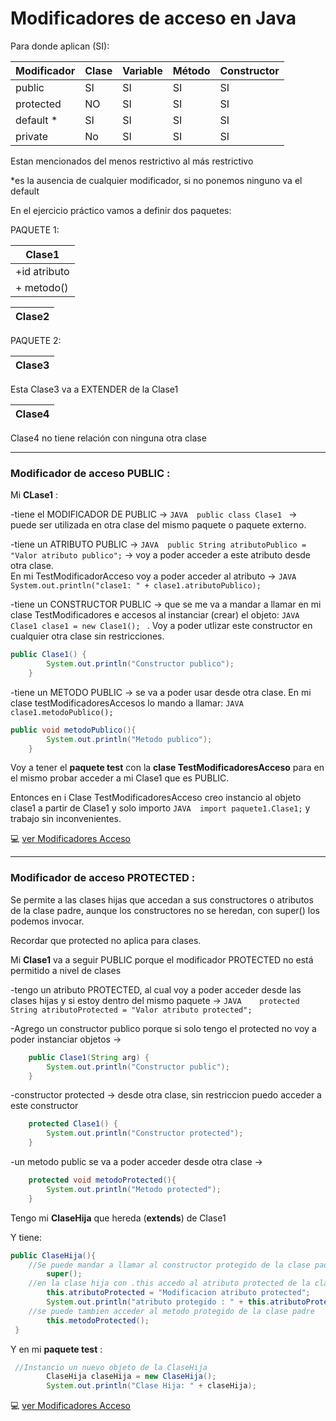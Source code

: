 # Modificadores de acceso en Java

Para donde aplican (SI):

| Modificador | Clase | Variable | Método | Constructor |
| ----------- | ----- | -------- | ------ | ----------- |
| public | SI | SI | SI | SI |
| protected | NO | SI | SI | SI |
| default * | SI | SI | SI | SI |
| private | No | SI | SI | SI |

Estan mencionados del menos restrictivo al más restrictivo

*es la ausencia de cualquier modificador, si no ponemos ninguno va el default

En el ejercicio práctico vamos a definir dos paquetes:

PAQUETE 1:

| Clase1 |
| ------ |
| +id atributo |
| + metodo() |

| Clase2 |
| ------ |

PAQUETE 2:

| Clase3 |
| ------ |

Esta Clase3 va a EXTENDER de la Clase1

| Clase4 |
| ------ |

Clase4 no tiene relación con ninguna otra clase

---

### Modificador de acceso PUBLIC :

Mi **CLase1** :

-tiene el MODIFICADOR DE PUBLIC -> ```JAVA  public class Clase1 ```  -> puede ser  utilizada en otra clase del mismo paquete o paquete externo.

-tiene un ATRIBUTO PUBLIC -> ```JAVA  public String atributoPublico = "Valor atributo publico";``` -> voy a poder acceder a este atributo desde otra clase. <br>
En mi TestModificadorAcceso voy a poder acceder al atributo -> ```JAVA System.out.println("clase1: " + clase1.atributoPublico);```

-tiene un CONSTRUCTOR PUBLIC  -> que se me va a mandar a llamar en mi clase TestModificadores e accesos al instanciar (crear) el objeto: ```JAVA Clase1 clase1 = new Clase1(); ``` . Voy a poder utlizar este constructor en cualquier otra clase sin restricciones.

```JAVA 
public Clase1() {
        System.out.println("Constructor publico");
    }
```    

-tiene un METODO PUBLIC -> se va a poder usar desde otra clase. En mi clase testModificadoresAccesos lo mando a llamar: ```JAVA  clase1.metodoPublico(); ```

```JAVA
public void metodoPublico(){
        System.out.println("Metodo publico");
    }
```


Voy a tener el **paquete test** con la **clase TestModificadoresAcceso** para en el mismo probar acceder a mi Clase1 que es PUBLIC.

Entonces en i Clase TestModificadoresAcceso creo instancio al objeto clase1 a partir de Clase1 y solo importo ```JAVA  import paquete1.Clase1;``` y trabajo sin inconvenientes.

:computer: [ver Modificadores Acceso](https://github.com/eugenia1984/Universidad-Java-Udemy/tree/main/nivel1_leccion12_modificadores_acceso/ModificadoresAcceso)

---

### Modificador de acceso PROTECTED :

Se permite a las clases hijas que accedan a sus constructores o atributos de la clase padre, aunque los constructores no se heredan, con super() los podemos invocar.

Recordar que protected no aplica para clases.


Mi **Clase1** va a seguir PUBLIC porque el modificador PROTECTED no está permitido  a nivel de clases

-tengo un atributo PROTECTED, al cual voy a poder acceder desde las clases hijas y si estoy dentro del mismo paquete -> ```JAVA    protected String atributoProtected = "Valor atributo protected";```

-Agrego un constructor publico porque si solo tengo el protected no voy a poder instanciar objetos ->

```JAVA
    public Clase1(String arg) {
        System.out.println("Constructor public");
    }
```

-constructor protected -> desde otra clase, sin restriccion puedo acceder a este constructor

```JAVA
    protected Clase1() {
        System.out.println("Constructor protected");
    }
 ```   

-un metodo public se va a poder acceder desde otra clase ->

```JAVA
    protected void metodoProtected(){
        System.out.println("Metodo protected");
    }
```


Tengo mi **ClaseHija** que hereda (**extends**) de Clase1

Y tiene:

```JAVA
public ClaseHija(){
    //Se puede mandar a llamar al constructor protegido de la clase padre
        super();
    //en la clase hija con .this accedo al atributo protected de la clase padre    
        this.atributoProtected = "Modificacion atributo protected";
        System.out.println("atributo protegido : " + this.atributoProtected);
    //se puede tambien acceder al metodo protegido de la clase padre
        this.metodoProtected();
 }
 ```


Y en mi **paquete test** :

```JAVA
 //Instancio un nuevo objeto de la ClaseHija
        ClaseHija claseHija = new ClaseHija();
        System.out.println("Clase Hija: " + claseHija);
```


:computer: [ver Modificadores Acceso](https://github.com/eugenia1984/Universidad-Java-Udemy/tree/main/nivel1_leccion12_modificadores_acceso/ModificadoresAccesoProtected)

